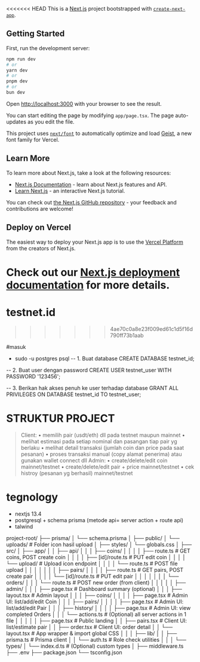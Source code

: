 <<<<<<< HEAD
This is a [Next.js](https://nextjs.org) project bootstrapped with [`create-next-app`](https://nextjs.org/docs/app/api-reference/cli/create-next-app).

## Getting Started

First, run the development server:

```bash
npm run dev
# or
yarn dev
# or
pnpm dev
# or
bun dev
```

Open [http://localhost:3000](http://localhost:3000) with your browser to see the result.

You can start editing the page by modifying `app/page.tsx`. The page auto-updates as you edit the file.

This project uses [`next/font`](https://nextjs.org/docs/app/building-your-application/optimizing/fonts) to automatically optimize and load [Geist](https://vercel.com/font), a new font family for Vercel.

## Learn More

To learn more about Next.js, take a look at the following resources:

- [Next.js Documentation](https://nextjs.org/docs) - learn about Next.js features and API.
- [Learn Next.js](https://nextjs.org/learn) - an interactive Next.js tutorial.

You can check out [the Next.js GitHub repository](https://github.com/vercel/next.js) - your feedback and contributions are welcome!

## Deploy on Vercel

The easiest way to deploy your Next.js app is to use the [Vercel Platform](https://vercel.com/new?utm_medium=default-template&filter=next.js&utm_source=create-next-app&utm_campaign=create-next-app-readme) from the creators of Next.js.

Check out our [Next.js deployment documentation](https://nextjs.org/docs/app/building-your-application/deploying) for more details.
=======
# testnet.id
>>>>>>> 4ae70c0a8e23f009ed61c1d5f16d790ff73b1aab

#masuk
- sudo -u postgres psql
-- 1. Buat database
CREATE DATABASE testnet_id;

-- 2. Buat user dengan password
CREATE USER testnet_user WITH PASSWORD '123456';

-- 3. Berikan hak akses penuh ke user terhadap database
GRANT ALL PRIVILEGES ON DATABASE testnet_id TO testnet_user;

# STRUKTUR PROJECT
> Client: 
• memilih pair (usdt/eth) dll pada testnet maupun mainnet
• melihat estimasi pada setiap nominal dan pasangan tiap pair yg berlaku
• melihat detail transaksi (jumlah coin dan price pada saat pesanan)
• proses transaksi manual (copy alamat penerima) atau gunakan wallet connect dll
> Admin:
• create/delete/edit coin mainnet/testnet
• create/delete/edit pair + price mainnet/testnet
• cek histroy (pesanan yg berhasil) mainnet/testnet

# tegnology
- nextjs 13.4
- postgresql + schema prisma (metode api= server action + route api)
- talwind

project-root/
├── prisma/
│   └── schema.prisma
│
├── public/
│   └── uploads/                   # Folder icon hasil upload
│
├── styles/
│   └── globals.css
│
├── src/
│   ├── app/
│   │   ├── api/
│   │   │   ├── coins/
│   │   │   │   ├── route.ts       # GET coins, POST create coin
│   │   │   │   ├── [id]/route.ts  # PUT edit coin
│   │   │   │   └── upload/        # Upload icon endpoint
│   │   │   │       └── route.ts   # POST file upload
│   │   │   │
│   │   │   ├── pairs/
│   │   │   │   ├── route.ts       # GET pairs, POST create pair
│   │   │   │   └── [id]/route.ts  # PUT edit pair
│   │   │   │
│   │   │   └── orders/
│   │   │       └── route.ts       # POST new order (from client)
│   │   │
│   │   ├── admin/
│   │   │   ├── page.tsx           # Dashboard summary (optional) 
│   │   │   ├── layout.tsx         # Admin layout 
│   │   │   ├── coins/
│   │   │   │   ├── page.tsx      # Admin UI: list/add/edit Coin
│   │   │   ├── pairs/
│   │   │   │   ├── page.tsx      # Admin UI: list/add/edit Pair
│   │   │   ├── history/
│   │   │   │   ├── page.tsx    # Admin UI: view completed Orders
│   │   │   └── actions.ts         # (Optional) all server actions in 1 file 
│   │   │
│   │   ├── page.tsx               # Public landing
│   │   ├── pairs.tsx              # Client UI: list/estimate pair
│   │   ├── order.tsx              # Client UI: order detail
│   │   └── layout.tsx             # App wrapper & import global CSS
│   │
│   ├── lib/
│   │   ├── prisma.ts              # Prisma client
│   │   └── auth.ts                # Role check utilities
│   │
│   └── types/
│       └── index.d.ts             # (Optional) custom types
│
├── middleware.ts
├── .env
├── package.json
└── tsconfig.json
